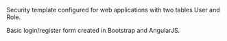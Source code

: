 Security template configured for web applications with two tables User and Role.

Basic login/register form created in Bootstrap and AngularJS.
